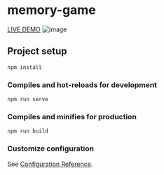 # memory-game
<a href="https://profound-granita-03d651.netlify.app/" target="_blank">LIVE DEMO</a>
![image](https://codemonzy.com/Memory-game.PNG)
## Project setup
```
npm install
```

### Compiles and hot-reloads for development
```
npm run serve
```

### Compiles and minifies for production
```
npm run build
```

### Customize configuration
See [Configuration Reference](https://cli.vuejs.org/config/).
